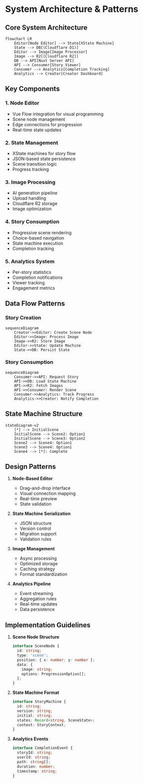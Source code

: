 # System Architecture & Patterns

## Core System Architecture

```mermaid
flowchart LR
    Editor[Node Editor] --> State[XState Machine]
    State --> DB[(Cloudflare D1)]
    Editor --> Image[Image Processor]
    Image --> R2[[Cloudflare R2]]
    DB --> API[Nuxt Server API]
    API --> Consumer[Story Viewer]
    Consumer --> Analytics[Completion Tracking]
    Analytics --> Creator[Creator Dashboard]
```

## Key Components

### 1. Node Editor
- Vue Flow integration for visual programming
- Scene node management
- Edge connections for progression
- Real-time state updates

### 2. State Management
- XState machines for story flow
- JSON-based state persistence
- Scene transition logic
- Progress tracking

### 3. Image Processing
- AI generation pipeline
- Upload handling
- Cloudflare R2 storage
- Image optimization

### 4. Story Consumption
- Progressive scene rendering
- Choice-based navigation
- State machine execution
- Completion tracking

### 5. Analytics System
- Per-story statistics
- Completion notifications
- Viewer tracking
- Engagement metrics

## Data Flow Patterns

### Story Creation
```mermaid
sequenceDiagram
    Creator->>Editor: Create Scene Node
    Editor->>Image: Process Image
    Image->>R2: Store Image
    Editor->>State: Update Machine
    State->>DB: Persist State
```

### Story Consumption
```mermaid
sequenceDiagram
    Consumer->>API: Request Story
    API->>DB: Load State Machine
    API->>R2: Fetch Images
    API->>Consumer: Render Scene
    Consumer->>Analytics: Track Progress
    Analytics->>Creator: Notify Completion
```

## State Machine Structure

```mermaid
stateDiagram-v2
    [*] --> InitialScene
    InitialScene --> Scene2: Option1
    InitialScene --> Scene3: Option2
    Scene2 --> Scene4: Option1
    Scene3 --> Scene4: Option1
    Scene4 --> [*]: Complete
```

## Design Patterns

1. **Node-Based Editor**
   - Drag-and-drop interface
   - Visual connection mapping
   - Real-time preview
   - State validation

2. **State Machine Serialization**
   - JSON structure
   - Version control
   - Migration support
   - Validation rules

3. **Image Management**
   - Async processing
   - Optimized storage
   - Caching strategy
   - Format standardization

4. **Analytics Pipeline**
   - Event streaming
   - Aggregation rules
   - Real-time updates
   - Data persistence

## Implementation Guidelines

1. **Scene Node Structure**
   ```typescript
   interface SceneNode {
     id: string;
     type: 'scene';
     position: { x: number; y: number };
     data: {
       image: string;
       options: ProgressionOption[];
     };
   }
   ```

2. **State Machine Format**
   ```typescript
   interface StoryMachine {
     id: string;
     version: string;
     initial: string;
     states: Record<string, SceneState>;
     context: StoryContext;
   }
   ```

3. **Analytics Events**
   ```typescript
   interface CompletionEvent {
     storyId: string;
     userId: string;
     path: string[];
     duration: number;
     timestamp: string;
   }
